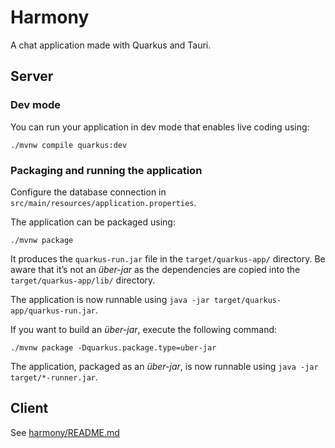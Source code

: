 # Harmony

A chat application made with Quarkus and Tauri.

## Server

### Dev mode

You can run your application in dev mode that enables live coding using:
```shell script
./mvnw compile quarkus:dev
```

### Packaging and running the application

Configure the database connection in `src/main/resources/application.properties`.



The application can be packaged using:
```shell script
./mvnw package
```
It produces the `quarkus-run.jar` file in the `target/quarkus-app/` directory.
Be aware that it’s not an _über-jar_ as the dependencies are copied into the `target/quarkus-app/lib/` directory.

The application is now runnable using `java -jar target/quarkus-app/quarkus-run.jar`.

If you want to build an _über-jar_, execute the following command:
```shell script
./mvnw package -Dquarkus.package.type=uber-jar
```

The application, packaged as an _über-jar_, is now runnable using `java -jar target/*-runner.jar`.

## Client

See [harmony/README.md](harmony/README.md)


